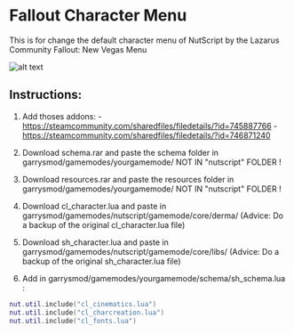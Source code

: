 # Fallout Character Menu

This is for change the default character menu of NutScript by the Lazarus Community Fallout: New Vegas Menu

![alt text](https://image.ibb.co/bzkiD7/20180210134327_1.jpg "Menu")

## Instructions:

1) Add thoses addons:
-https://steamcommunity.com/sharedfiles/filedetails/?id=745887766
-https://steamcommunity.com/sharedfiles/filedetails/?id=746871240

2) Download schema.rar and paste the schema folder in garrysmod/gamemodes/yourgamemode/	NOT IN "nutscript" FOLDER !
3) Download resources.rar and paste the resources folder in garrysmod/gamemodes/yourgamemode/	NOT IN "nutscript" FOLDER !
4) Download cl_character.lua and paste in garrysmod/gamemodes/nutscript/gamemode/core/derma/ (Advice: Do a backup of the original cl_character.lua file)
5) Download sh_character.lua and paste in garrysmod/gamemodes/nutscript/gamemode/core/libs/ (Advice: Do a backup of the original sh_character.lua file)
6) Add in garrysmod/gamemodes/yourgamemode/schema/sh_schema.lua :

```lua
nut.util.include("cl_cinematics.lua")
nut.util.include("cl_charcreation.lua")
nut.util.include("cl_fonts.lua")
```
